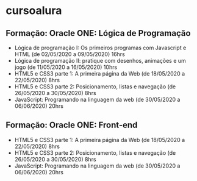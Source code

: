 # cursoalura
## Formação: Oracle ONE: Lógica de Programação
- Lógica de programação I: Os primeiros programas com Javascript e HTML (de 02/05/2020 a 09/05/2020) 16hrs
- Lógica de programação II: pratique com desenhos, animações e um jogo (de 11/05/2020 a 16/05/2020) 10hrs
- HTML5 e CSS3 parte 1: A primeira página da Web (de 18/05/2020 a 22/05/2020) 8hrs
- HTML5 e CSS3 parte 2: Posicionamento, listas e navegação (de 26/05/2020 a 30/05/2020) 8hrs
- JavaScript: Programando na linguagem da web (de 30/05/2020 a 06/06/2020) 20hrs
## Formação: Oracle ONE: Front-end
- HTML5 e CSS3 parte 1: A primeira página da Web (de 18/05/2020 a 22/05/2020) 8hrs
- HTML5 e CSS3 parte 2: Posicionamento, listas e navegação (de 26/05/2020 a 30/05/2020) 8hrs
- JavaScript: Programando na linguagem da web (de 30/05/2020 a 06/06/2020) 20hrs
			

